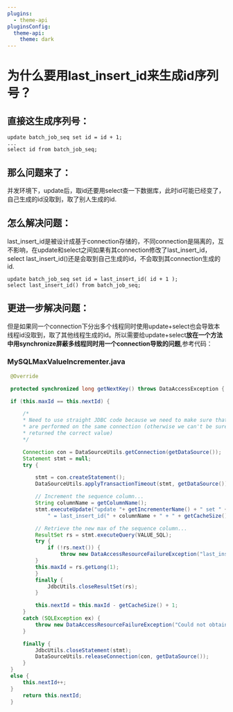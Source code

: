 ```yaml
---
plugins:
  - theme-api
pluginsConfig:
  theme-api:
    theme: dark
---
```


# 为什么要用last\_insert\_id来生成id序列号？

## 直接这生成序列号：

```
update batch_job_seq set id = id + 1;
...
select id from batch_job_seq;
```

## **那么问题来了：**

并发环境下，update后，取id还要用select查一下数据库，此时id可能已经变了，自己生成的id没取到，取了别人生成的id.

## **怎么解决问题：**

last\_insert\_id是被设计成基于connection存储的，不同connection是隔离的，互不影响，在update和select之间如果有其connection修改了last\_insert\_id，select last\_insert\_id\(\)还是会取到自己生成的id，不会取到其connection生成的id.

```
update batch_job_seq set id = last_insert_id( id + 1 );
select last_insert_id() from batch_job_seq;
```

## 更进一步解决问题：

但是如果同一个connection下分出多个线程同时使用update+select也会导致本线程id没取到，取了其他线程生成的id。所以需要给update+select**放在一个方法中用synchronize屏蔽多线程同时用一个connection导致的问题**,参考代码：

### MySQLMaxValueIncrementer.java

```java
 @Override

 protected synchronized long getNextKey() throws DataAccessException {

 if (this.maxId == this.nextId) {

     /*
     * Need to use straight JDBC code because we need to make sure that the insert and select
     * are performed on the same connection (otherwise we can't be sure that last_insert_id()
     * returned the correct value)
     */

     Connection con = DataSourceUtils.getConnection(getDataSource());
     Statement stmt = null;
     try {

         stmt = con.createStatement();
         DataSourceUtils.applyTransactionTimeout(stmt, getDataSource());

         // Increment the sequence column...
         String columnName = getColumnName();
         stmt.executeUpdate("update "+ getIncrementerName() + " set " + columnName +
             " = last_insert_id(" + columnName + " + " + getCacheSize() + ")");

         // Retrieve the new max of the sequence column...
         ResultSet rs = stmt.executeQuery(VALUE_SQL);
         try {
             if (!rs.next()) {
                 throw new DataAccessResourceFailureException("last_insert_id() failed after executing an update");
         }
         this.maxId = rs.getLong(1);
         }
         finally {
             JdbcUtils.closeResultSet(rs);
         }

         this.nextId = this.maxId - getCacheSize() + 1;
     }
     catch (SQLException ex) {
         throw new DataAccessResourceFailureException("Could not obtain last_insert_id()", ex);
     }

     finally {
         JdbcUtils.closeStatement(stmt);
         DataSourceUtils.releaseConnection(con, getDataSource());
     }
 }
 else {
     this.nextId++;
 }
     return this.nextId;
 }


```

